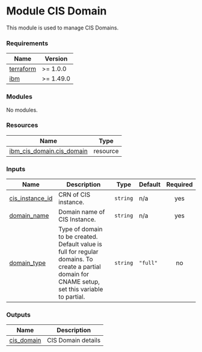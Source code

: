 # Module CIS Domain

This module is used to manage CIS Domains.


<!-- BEGINNING OF PRE-COMMIT-TERRAFORM DOCS HOOK -->
### Requirements

| Name | Version |
|------|---------|
| <a name="requirement_terraform"></a> [terraform](#requirement\_terraform) | >= 1.0.0 |
| <a name="requirement_ibm"></a> [ibm](#requirement\_ibm) | >= 1.49.0 |

### Modules

No modules.

### Resources

| Name | Type |
|------|------|
| [ibm_cis_domain.cis_domain](https://registry.terraform.io/providers/IBM-Cloud/ibm/latest/docs/resources/cis_domain) | resource |

### Inputs

| Name | Description | Type | Default | Required |
|------|-------------|------|---------|:--------:|
| <a name="input_cis_instance_id"></a> [cis\_instance\_id](#input\_cis\_instance\_id) | CRN of CIS instance. | `string` | n/a | yes |
| <a name="input_domain_name"></a> [domain\_name](#input\_domain\_name) | Domain name of CIS Instance. | `string` | n/a | yes |
| <a name="input_domain_type"></a> [domain\_type](#input\_domain\_type) | Type of domain to be created. Default value is full for regular domains. To create a partial domain for CNAME setup, set this variable to partial. | `string` | `"full"` | no |

### Outputs

| Name | Description |
|------|-------------|
| <a name="output_cis_domain"></a> [cis\_domain](#output\_cis\_domain) | CIS Domain details |
<!-- END OF PRE-COMMIT-TERRAFORM DOCS HOOK -->
